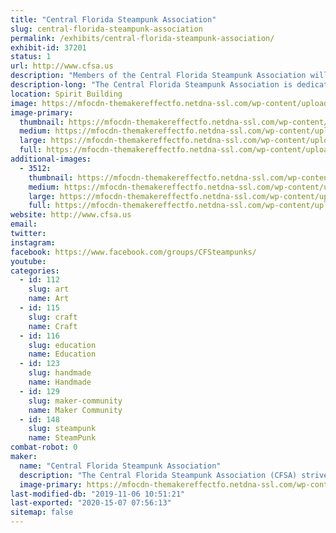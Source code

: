 ```yaml
---
title: "Central Florida Steampunk Association"
slug: central-florida-steampunk-association
permalink: /exhibits/central-florida-steampunk-association/
exhibit-id: 37201
status: 1
url: http://www.cfsa.us
description: "Members of the Central Florida Steampunk Association will be displaying various examples of prop making and costuming, which includes leather working, simple electronics, steam power, sewing, jewelry making, and much more.  "
description-long: "The Central Florida Steampunk Association is dedicated to bringing the colorful and imaginative world of Steampunk to anyone interested in learning more about it.  The shortest description of steampunk is \"Victorian Science Fiction\", which was bought to life with authors like Jules Verne.  In recent years the genre has blossomed to become a world-wide sensation, influencing musicians, artists, and even fashion designers.  Our members have used their skills to create works of art through a variety of materials.  We have leather workers, metal workers, jewelry makers, artists, musicians, costumers, prop makers, and writers.  Many of our members also teach classes to pass on these skills."
location: Spirit Building
image: https://mfocdn-themakereffectfo.netdna-ssl.com/wp-content/uploads/2015/05/CFSA-OMMF-2014.jpg
image-primary:
  thumbnail: https://mfocdn-themakereffectfo.netdna-ssl.com/wp-content/uploads/2015/05/CFSA-OMMF-2014-150x150.jpg
  medium: https://mfocdn-themakereffectfo.netdna-ssl.com/wp-content/uploads/2015/05/CFSA-OMMF-2014-300x200.jpg
  large: https://mfocdn-themakereffectfo.netdna-ssl.com/wp-content/uploads/2015/05/CFSA-OMMF-2014.jpg
  full: https://mfocdn-themakereffectfo.netdna-ssl.com/wp-content/uploads/2015/05/CFSA-OMMF-2014.jpg
additional-images:
  - 3512:
    thumbnail: https://mfocdn-themakereffectfo.netdna-ssl.com/wp-content/uploads/2015/05/CFSA-OMMF-2013-150x150.jpg
    medium: https://mfocdn-themakereffectfo.netdna-ssl.com/wp-content/uploads/2015/05/CFSA-OMMF-2013-300x224.jpg
    large: https://mfocdn-themakereffectfo.netdna-ssl.com/wp-content/uploads/2015/05/CFSA-OMMF-2013.jpg
    full: https://mfocdn-themakereffectfo.netdna-ssl.com/wp-content/uploads/2015/05/CFSA-OMMF-2013.jpg
website: http://www.cfsa.us
email: 
twitter: 
instagram: 
facebook: https://www.facebook.com/groups/CFSteampunks/
youtube: 
categories:
  - id: 112
    slug: art
    name: Art
  - id: 115
    slug: craft
    name: Craft
  - id: 116
    slug: education
    name: Education
  - id: 123
    slug: handmade
    name: Handmade
  - id: 129
    slug: maker-community
    name: Maker Community
  - id: 148
    slug: steampunk
    name: SteamPunk
combat-robot: 0
maker:
  name: "Central Florida Steampunk Association"
  description: "The Central Florida Steampunk Association (CFSA) strives to bring Steampunk to anyone who is interested in the genre, or interested in learning how we make our props and costumes.  Our members have experience in leather working, jewelry making, sewing, prop making, simple wearable electronics, and much more.  We frequently hold classes in an effort to share our knowledge base and encourage learners to try new skills.  We'll have several items on display to showcase some of the skills and classes we have to offer.  "
  image-primary: https://mfocdn-themakereffectfo.netdna-ssl.com/wp-content/uploads/2017/10/Adobe-Spark-1-300x300.jpg
last-modified-db: "2019-11-06 10:51:21"
last-exported: "2020-15-07 07:56:13"
sitemap: false
---
```

